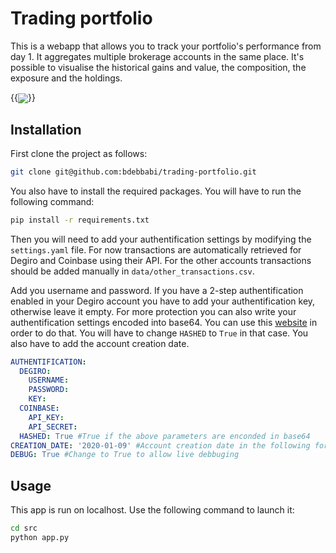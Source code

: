 # Trading portfolio

This is a webapp that allows you to track your portfolio's performance from day 1. It aggregates multiple brokerage accounts in the same place. It's possible to visualise the historical gains and value, the composition, the exposure and the holdings. 

{{<img src="https://user-images.githubusercontent.com/47567574/119206243-de2aaa00-ba9a-11eb-8764-a39df00e5d92.gif"  caption="Trading portfolio screenshots" align="center">}}

## Installation
First clone the project as follows:
```bash
git clone git@github.com:bdebbabi/trading-portfolio.git
```  
You also have to install the required packages. You will have to run the following command:
```bash
pip install -r requirements.txt
```

Then you will need to add your authentification settings by modifying the ```settings.yaml``` file.
For now transactions are automatically retrieved for Degiro and Coinbase using their API. For the other accounts transactions should be added manually in ```data/other_transactions.csv```.

Add you username and password. If you have a 2-step authentification enabled in your Degiro account you have to add your authentification key, otherwise leave it empty. 
For more protection you can also write your authentification settings encoded into base64. You can use this [website](https://www.base64encode.org/) in order to do that. You will have to change ```HASHED``` to ```True``` in that case.
You also have to add the account creation date.
```YAML
AUTHENTIFICATION:
  DEGIRO:
    USERNAME: 
    PASSWORD: 
    KEY: 
  COINBASE:
    API_KEY: 
    API_SECRET: 
  HASHED: True #True if the above parameters are enconded in base64
CREATION_DATE: '2020-01-09' #Account creation date in the following format 'YYYY-MM-DD'
DEBUG: True #Change to True to allow live debbuging 
```

## Usage
This app is run on localhost. Use the following command to launch it:
```bash
cd src
python app.py
```

